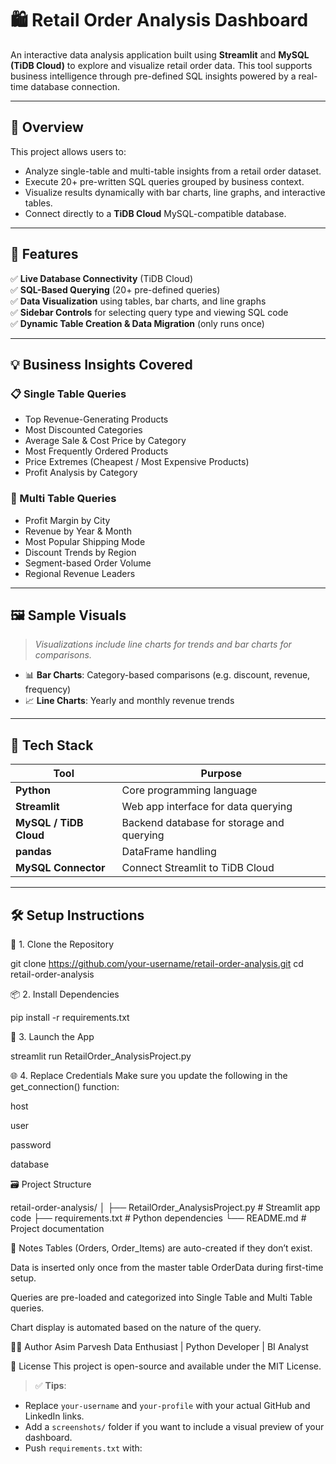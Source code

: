 # 🛍️ Retail Order Analysis Dashboard

An interactive data analysis application built using **Streamlit** and **MySQL (TiDB Cloud)** to explore and visualize retail order data. This tool supports business intelligence through pre-defined SQL insights powered by a real-time database connection.

---

## 📌 Overview

This project allows users to:
- Analyze single-table and multi-table insights from a retail order dataset.
- Execute 20+ pre-written SQL queries grouped by business context.
- Visualize results dynamically with bar charts, line graphs, and interactive tables.
- Connect directly to a **TiDB Cloud** MySQL-compatible database.

---

## 🚀 Features

✅ **Live Database Connectivity** (TiDB Cloud)  
✅ **SQL-Based Querying** (20+ pre-defined queries)  
✅ **Data Visualization** using tables, bar charts, and line graphs  
✅ **Sidebar Controls** for selecting query type and viewing SQL code  
✅ **Dynamic Table Creation & Data Migration** (only runs once)

---

## 💡 Business Insights Covered

### 📋 Single Table Queries
- Top Revenue-Generating Products
- Most Discounted Categories
- Average Sale & Cost Price by Category
- Most Frequently Ordered Products
- Price Extremes (Cheapest / Most Expensive Products)
- Profit Analysis by Category

### 🔄 Multi Table Queries
- Profit Margin by City
- Revenue by Year & Month
- Most Popular Shipping Mode
- Discount Trends by Region
- Segment-based Order Volume
- Regional Revenue Leaders

---

## 🖼️ Sample Visuals

> *Visualizations include line charts for trends and bar charts for comparisons.*

- 📊 **Bar Charts**: Category-based comparisons (e.g. discount, revenue, frequency)
- 📈 **Line Charts**: Yearly and monthly revenue trends

---

## 🧰 Tech Stack

| Tool        | Purpose                             |
|-------------|-------------------------------------|
| **Python**  | Core programming language           |
| **Streamlit** | Web app interface for data querying |
| **MySQL / TiDB Cloud** | Backend database for storage and querying |
| **pandas**  | DataFrame handling                  |
| **MySQL Connector** | Connect Streamlit to TiDB Cloud |

---

## 🛠️ Setup Instructions

🔧 1. Clone the Repository

git clone https://github.com/your-username/retail-order-analysis.git
cd retail-order-analysis


📦 2. Install Dependencies

pip install -r requirements.txt


🚀 3. Launch the App

streamlit run RetailOrder_AnalysisProject.py


🌐 4. Replace Credentials
Make sure you update the following in the get_connection() function:

host

user

password

database


🗃️ Project Structure

retail-order-analysis/
│
├── RetailOrder_AnalysisProject.py     # Streamlit app code
├── requirements.txt                   # Python dependencies
└── README.md                          # Project documentation


📌 Notes
Tables (Orders, Order_Items) are auto-created if they don’t exist.

Data is inserted only once from the master table OrderData during first-time setup.

Queries are pre-loaded and categorized into Single Table and Multi Table queries.

Chart display is automated based on the nature of the query.



👨‍💻 Author
Asim Parvesh
Data Enthusiast | Python Developer | BI Analyst

📜 License
This project is open-source and available under the MIT License.


> ✅ **Tips**:
- Replace `your-username` and `your-profile` with your actual GitHub and LinkedIn links.
- Add a `screenshots/` folder if you want to include a visual preview of your dashboard.
- Push `requirements.txt` with:
